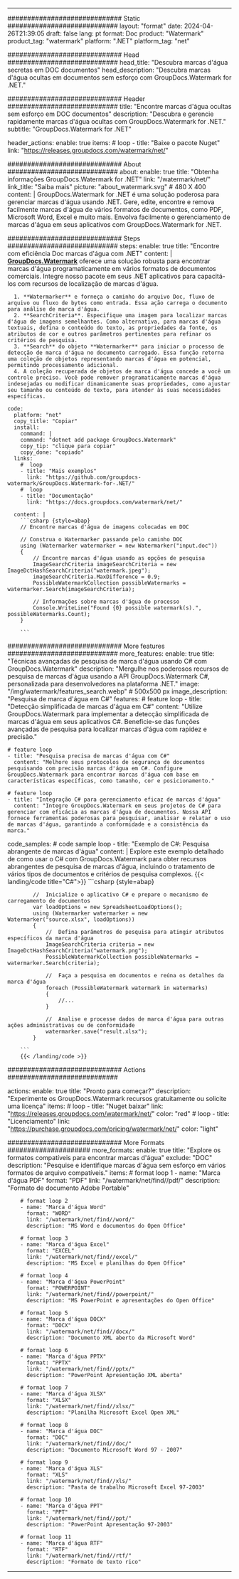
---
############################# Static ############################
layout: "format"
date:  2024-04-26T21:39:05
draft: false
lang: pt
format: Doc
product: "Watermark"
product_tag: "watermark"
platform: ".NET"
platform_tag: "net"

############################# Head ############################
head_title: "Descubra marcas d'água secretas em DOC documentos"
head_description: "Descubra marcas d'água ocultas em documentos sem esforço com GroupDocs.Watermark for .NET."

############################# Header ############################
title: "Encontre marcas d'água ocultas sem esforço em DOC documentos" 
description: "Descubra e gerencie rapidamente marcas d'água ocultas com GroupDocs.Watermark for .NET."
subtitle: "GroupDocs.Watermark for .NET" 

header_actions:
  enable: true
  items:
    #  loop
    - title: "Baixe o pacote Nuget"
      link: "https://releases.groupdocs.com/watermark/net/"
      
############################# About ############################
about:
    enable: true
    title: "Obtenha informações GroupDocs.Watermark for .NET"
    link: "/watermark/net/"
    link_title: "Saiba mais"
    picture: "about_watermark.svg" # 480 X 400
    content: |
       GroupDocs.Watermark for .NET é uma solução poderosa para gerenciar marcas d'água usando .NET. Gere, edite, encontre e remova facilmente marcas d'água de vários formatos de documentos, como PDF, Microsoft Word, Excel e muito mais. Envolva facilmente o gerenciamento de marcas d'água em seus aplicativos com GroupDocs.Watermark for .NET.

############################# Steps ############################
steps:
    enable: true
    title: "Encontre com eficiência Doc marcas d'água com .NET"
    content: |
      **[GroupDocs.Watermark](https://products.groupdocs.com/watermark/net/)** oferece uma solução robusta para encontrar marcas d'água programaticamente em vários formatos de documentos comerciais. Integre nosso pacote em seus .NET aplicativos para capacitá-los com recursos de localização de marcas d'água.
      
      1. **Watermarker** e forneça o caminho do arquivo Doc, fluxo de arquivo ou fluxo de bytes como entrada. Essa ação carrega o documento para análise de marca d'água.
      2. **SearchCriteria**. Especifique uma imagem para localizar marcas d'água de imagens semelhantes. Como alternativa, para marcas d'água textuais, defina o conteúdo do texto, as propriedades da fonte, os atributos de cor e outros parâmetros pertinentes para refinar os critérios de pesquisa.
      3. **Search** do objeto **Watermarker** para iniciar o processo de detecção de marca d'água no documento carregado. Essa função retorna uma coleção de objetos representando marcas d'água em potencial, permitindo processamento adicional.
      4. A coleção recuperada de objetos de marca d'água concede a você um controle preciso. Você pode remover programaticamente marcas d'água indesejadas ou modificar dinamicamente suas propriedades, como ajustar seu tamanho ou conteúdo de texto, para atender às suas necessidades específicas.
   
    code:
      platform: "net"
      copy_title: "Copiar"
      install:
        command: |
        command: "dotnet add package GroupDocs.Watermark"
        copy_tip: "clique para copiar"
        copy_done: "copiado"
      links:
        #  loop
        - title: "Mais exemplos"
          link: "https://github.com/groupdocs-watermark/GroupDocs.Watermark-for-.NET/"
        #  loop
        - title: "Documentação"
          link: "https://docs.groupdocs.com/watermark/net/"
          
      content: |
        ```csharp {style=abap}
        // Encontre marcas d'água de imagens colocadas em DOC

        // Construa o Watermarker passando pelo caminho DOC
        using (Watermarker watermarker = new Watermarker("input.doc"))
        {
            // Encontre marcas d'água usando as opções de pesquisa
            ImageSearchCriteria imageSearchCriteria = new ImageDctHashSearchCriteria("watermark.jpeg");
            imageSearchCriteria.MaxDifference = 0.9;
            PossibleWatermarkCollection possibleWatermarks = watermarker.Search(imageSearchCriteria);

            // Informações sobre marcas d'água do processo
            Console.WriteLine("Found {0} possible watermark(s).", possibleWatermarks.Count);
        }
        
        ```  

############################# More features ############################
more_features:
  enable: true
  title: "Técnicas avançadas de pesquisa de marca d'água usando C# com GroupDocs.Watermark"
  description: "Mergulhe nos poderosos recursos de pesquisa de marcas d'água usando a API GroupDocs.Watermark C#, personalizada para desenvolvedores na plataforma .NET."
  image: "/img/watermark/features_search.webp" # 500x500 px
  image_description: "Pesquisa de marca d'água em C#"
  features:
    # feature loop
    - title: "Detecção simplificada de marcas d'água em C#"
      content: "Utilize GroupDocs.Watermark para implementar a detecção simplificada de marcas d'água em seus aplicativos C#. Beneficie-se das funções avançadas de pesquisa para localizar marcas d'água com rapidez e precisão."

    # feature loop
    - title: "Pesquisa precisa de marcas d'água com C#"
      content: "Melhore seus protocolos de segurança de documentos pesquisando com precisão marcas d'água em C#. Configure GroupDocs.Watermark para encontrar marcas d'água com base em características específicas, como tamanho, cor e posicionamento."

    # feature loop
    - title: "Integração C# para gerenciamento eficaz de marcas d'água"
      content: "Integre GroupDocs.Watermark em seus projetos de C# para gerenciar com eficácia as marcas d'água de documentos. Nossa API fornece ferramentas poderosas para pesquisar, analisar e relatar o uso de marcas d'água, garantindo a conformidade e a consistência da marca."
      
  code_samples:
    # code sample loop
    - title: "Exemplo de C#: Pesquisa abrangente de marcas d'água"
      content: |
        Explore este exemplo detalhado de como usar o C# com GroupDocs.Watermark para obter recursos abrangentes de pesquisa de marcas d'água, incluindo o tratamento de vários tipos de documentos e critérios de pesquisa complexos.
        {{< landing/code title="C#">}}
        ```csharp {style=abap}
        
            //  Inicialize o aplicativo C# e prepare o mecanismo de carregamento de documentos
            var loadOptions = new SpreadsheetLoadOptions();
            using (Watermarker watermarker = new Watermarker("source.xlsx", loadOptions))
            {
                //  Defina parâmetros de pesquisa para atingir atributos específicos da marca d'água
                ImageSearchCriteria criteria = new ImageDctHashSearchCriteria("watermark.png");
                PossibleWatermarkCollection possibleWatermarks = watermarker.Search(criteria);

                //  Faça a pesquisa em documentos e reúna os detalhes da marca d'água
                foreach (PossibleWatermark watermark in watermarks)
                {
                    //...
                }

                //  Analise e processe dados de marca d'água para outras ações administrativas ou de conformidade
                watermarker.save("result.xlsx");
            }

        ```
        {{< /landing/code >}}


############################# Actions ############################

actions:
  enable: true
  title: "Pronto para começar?"
  description: "Experimente os GroupDocs.Watermark recursos gratuitamente ou solicite uma licença"
  items:
    #  loop
    - title: "Nuget baixar"
      link: "https://releases.groupdocs.com/watermark/net/"
      color: "red"
        #  loop
    - title: "Licenciamento"
      link: "https://purchase.groupdocs.com/pricing/watermark/net/"
      color: "light"


############################# More Formats #####################
more_formats:
    enable: true
    title: "Explore os formatos compatíveis para encontrar marcas d'água"
    exclude: "DOC"
    description: "Pesquise e identifique marcas d'água sem esforço em vários formatos de arquivo compatíveis."
    items: 
        # format loop 1
        - name: "Marca d'água PDF"
          format: "PDF"
          link: "/watermark/net/find//pdf/"
          description: "Formato de documento Adobe Portable"

        # format loop 2
        - name: "Marca d'água Word"
          format: "WORD"
          link: "/watermark/net/find//word/"
          description: "MS Word e documentos do Open Office"
          
        # format loop 3
        - name: "Marca d'água Excel"
          format: "EXCEL"
          link: "/watermark/net/find//excel/"
          description: "MS Excel e planilhas do Open Office"

        # format loop 4
        - name: "Marca d'água PowerPoint"
          format: "POWERPOINT"
          link: "/watermark/net/find//powerpoint/"
          description: "MS PowerPoint e apresentações do Open Office"

        # format loop 5
        - name: "Marca d'água DOCX"
          format: "DOCX"
          link: "/watermark/net/find//docx/"
          description: "Documento XML aberto da Microsoft Word"
          
        # format loop 6
        - name: "Marca d'água PPTX"
          format: "PPTX"
          link: "/watermark/net/find//pptx/"
          description: "PowerPoint Apresentação XML aberta"
          
        # format loop 7
        - name: "Marca d'água XLSX"
          format: "XLSX"
          link: "/watermark/net/find//xlsx/"
          description: "Planilha Microsoft Excel Open XML"

        # format loop 8
        - name: "Marca d'água DOC"
          format: "DOC"
          link: "/watermark/net/find//doc/"
          description: "Documento Microsoft Word 97 - 2007"

        # format loop 9
        - name: "Marca d'água XLS"
          format: "XLS"
          link: "/watermark/net/find//xls/"
          description: "Pasta de trabalho Microsoft Excel 97-2003"

        # format loop 10
        - name: "Marca d'água PPT"
          format: "PPT"
          link: "/watermark/net/find//ppt/"
          description: "PowerPoint Apresentação 97-2003"

        # format loop 11
        - name: "Marca d'água RTF"
          format: "RTF"
          link: "/watermark/net/find//rtf/"
          description: "Formato de texto rico"

---